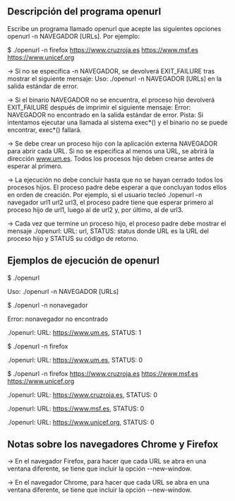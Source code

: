 ## Descripción del programa openurl

Escribe un programa llamado openurl que acepte las siguientes opciones openurl -n NAVEGADOR [URLs]. Por ejemplo:

\$ ./openurl -n firefox https://www.cruzroja.es https://www.msf.es https://www.unicef.org

-> Si no se especifica -n NAVEGADOR, se devolverá EXIT_FAILURE tras mostrar el siguiente mensaje: Uso: ./openurl -n NAVEGADOR [URLs] en la salida estándar de error.

-> Si el binario NAVEGADOR no se encuentra, el proceso hijo devolverá EXIT_FAILURE después de imprimir el siguiente mensaje: Error: NAVEGADOR no encontrado en la salida estándar de error. Pista: Si intentamos ejecutar una llamada al sistema exec*() y el binario no se puede encontrar, exec*() fallará.

-> Se debe crear un proceso hijo con la aplicación externa NAVEGADOR para abrir cada URL. Si no se especifica al menos una URL, se abrirá la dirección www.um.es. Todos los procesos hijo deben crearse antes de esperar al primero.

-> La ejecución no debe concluir hasta que no se hayan cerrado todos los procesos hijos. El proceso padre debe esperar a que concluyan todos ellos en orden de creación. Por ejemplo, si el usuario tecleó ./openurl -n navegador url1 url2 url3, el proceso padre tiene que esperar primero al proceso hijo de url1, luego al de url2 y, por último, al de url3.

-> Cada vez que termine un proceso hijo, el proceso padre debe mostrar el mensaje ./openurl: URL: url, STATUS: status donde URL es la URL del proceso hijo y STATUS su código de retorno.

## Ejemplos de ejecución de openurl

\$ ./openurl

Uso: ./openurl -n NAVEGADOR [URLs]

\$ ./openurl -n nonavegador

Error: nonavegador no encontrado

./openurl: URL: https://www.um.es, STATUS: 1

\$ ./openurl -n firefox

./openurl: URL: https://www.um.es, STATUS: 0

\$ ./openurl -n firefox https://www.cruzroja.es https://www.msf.es https://www.unicef.org

./openurl: URL: https://www.cruzroja.es, STATUS: 0

./openurl: URL: https://www.msf.es, STATUS: 0

./openurl: URL: https://www.unicef.org, STATUS: 0

## Notas sobre los navegadores Chrome y Firefox

-> En el navegador Firefox, para hacer que cada URL se abra en una ventana diferente, se tiene que incluir la opción --new-window.

-> En el navegador Chrome, para hacer que cada URL se abra en una ventana diferente, se tiene que incluir la opción --new-window.
